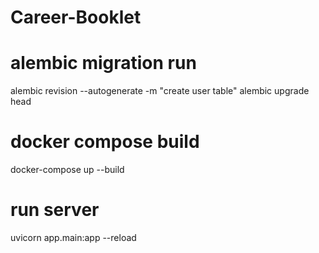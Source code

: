 # Career-Booklet
# alembic migration run
alembic revision --autogenerate -m "create user table"
alembic upgrade head

# docker compose build
docker-compose up --build

# run server
uvicorn app.main:app --reload


